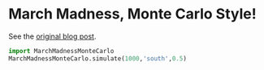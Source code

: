 March Madness, Monte Carlo Style!
=================================

See the [original blog post](http://www.mglerner.com/blog/?p=16).

```python
import MarchMadnessMonteCarlo
MarchMadnessMonteCarlo.simulate(1000,'south',0.5)
```
